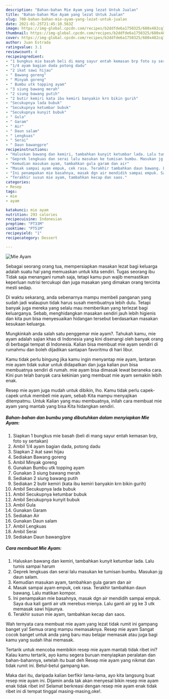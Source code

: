 ```yaml
---
description: "Bahan-bahan Mie Ayam yang lezat Untuk Jualan"
title: "Bahan-bahan Mie Ayam yang lezat Untuk Jualan"
slug: 700-bahan-bahan-mie-ayam-yang-lezat-untuk-jualan
date: 2021-01-25T21:45:10.563Z
image: https://img-global.cpcdn.com/recipes/b2ddfde6a1750325/680x482cq70/mie-ayam-foto-resep-utama.jpg
thumbnail: https://img-global.cpcdn.com/recipes/b2ddfde6a1750325/680x482cq70/mie-ayam-foto-resep-utama.jpg
cover: https://img-global.cpcdn.com/recipes/b2ddfde6a1750325/680x482cq70/mie-ayam-foto-resep-utama.jpg
author: Juan Estrada
ratingvalue: 3.1
reviewcount: 4
recipeingredient:
- "1 bungkus mie basah beli di mang sayur entah kemasan brp foto sy sertakan"
- "1/4 ayam bagian dada potong dadu"
- "2 ikat sawi hijau"
- " Bawang goreng"
- " Minyak goreng"
- " Bumbu utk topping ayam"
- "3 siung bawang merah"
- "2 siung bawang putih"
- "2 butir kemiri kata ibu kemiri banyakin krn bikin gurih"
- "Secukupnya lada bubuk"
- "Secukupnya ketumbar bubuk"
- "Secukupnya kunyit bubuk"
- " Gula"
- " Garam"
- " Air"
- " Daun salam"
- " Lengkuas"
- " Serai"
- " Daun bawangpre"
recipeinstructions:
- "Haluskan bawang dan kemiri, tambahkan kunyit ketumbar lada. Lalu tumis sampai harum"
- "Geprek lengkuas dan serai lalu masukan ke tumisan bumbu. Masukan jg daun salam."
- "Kemudian masukan ayam, tambahkan gula garam dan air"
- "Masak sampai ayam empuk, cek rasa. Terakhir tambahkan daun bawang. Lalu matikan kompor."
- "Ini penampakan mie basahnya, masak dgn air mendidih sampai empuk. Saya dua kali ganti air utk merebus mienya. Lalu ganti air yg ke 3 utk memasak sawi hijaunya."
- "Terakhir susun mie ayam, tambahkan kecap dan saos."
categories:
- Resep
tags:
- mie
- ayam

katakunci: mie ayam 
nutrition: 293 calories
recipecuisine: Indonesian
preptime: "PT33M"
cooktime: "PT51M"
recipeyield: "1"
recipecategory: Dessert

---
```



![Mie Ayam](https://img-global.cpcdn.com/recipes/b2ddfde6a1750325/680x482cq70/mie-ayam-foto-resep-utama.jpg)

Sebagai seorang orang tua, mempersiapkan masakan lezat bagi keluarga adalah suatu hal yang memuaskan untuk kita sendiri. Tugas seorang ibu Tidak saja menangani rumah saja, tetapi kamu pun wajib memastikan keperluan nutrisi tercukupi dan juga masakan yang dimakan orang tercinta mesti sedap.

Di waktu  sekarang, anda sebenarnya mampu membeli panganan yang sudah jadi walaupun tidak harus susah membuatnya lebih dulu. Tetapi banyak juga mereka yang selalu mau memberikan yang terlezat bagi keluarganya. Sebab, menghidangkan masakan sendiri jauh lebih higienis dan kita pun bisa menyesuaikan hidangan tersebut berdasarkan masakan kesukaan keluarga. 



Mungkinkah anda salah satu penggemar mie ayam?. Tahukah kamu, mie ayam adalah sajian khas di Indonesia yang kini disenangi oleh banyak orang di berbagai tempat di Indonesia. Kalian bisa membuat mie ayam sendiri di rumahmu dan boleh dijadikan santapan favoritmu di hari libur.

Kamu tidak perlu bingung jika kamu ingin menyantap mie ayam, lantaran mie ayam tidak sukar untuk didapatkan dan juga kalian pun bisa membuatnya sendiri di rumah. mie ayam bisa dimasak lewat beraneka cara. Kini pun telah banyak cara kekinian yang membuat mie ayam semakin lebih enak.

Resep mie ayam juga mudah untuk dibikin, lho. Kamu tidak perlu capek-capek untuk membeli mie ayam, sebab Kita mampu menyajikan ditempatmu. Untuk Kalian yang mau membuatnya, inilah cara membuat mie ayam yang mantab yang bisa Kita hidangkan sendiri.

<!--inarticleads1-->

##### Bahan-bahan dan bumbu yang dibutuhkan dalam menyiapkan Mie Ayam:

1. Siapkan 1 bungkus mie basah (beli di mang sayur entah kemasan brp, foto sy sertakan)
1. Ambil 1/4 ayam bagian dada, potong dadu
1. Siapkan 2 ikat sawi hijau
1. Sediakan  Bawang goreng
1. Ambil  Minyak goreng
1. Gunakan  Bumbu utk topping ayam
1. Gunakan 3 siung bawang merah
1. Sediakan 2 siung bawang putih
1. Sediakan 2 butir kemiri (kata ibu kemiri banyakin krn bikin gurih)
1. Ambil Secukupnya lada bubuk
1. Ambil Secukupnya ketumbar bubuk
1. Ambil Secukupnya kunyit bubuk
1. Ambil  Gula
1. Gunakan  Garam
1. Sediakan  Air
1. Gunakan  Daun salam
1. Ambil  Lengkuas
1. Ambil  Serai
1. Sediakan  Daun bawang/pre




<!--inarticleads2-->

##### Cara membuat Mie Ayam:

1. Haluskan bawang dan kemiri, tambahkan kunyit ketumbar lada. Lalu tumis sampai harum
1. Geprek lengkuas dan serai lalu masukan ke tumisan bumbu. Masukan jg daun salam.
1. Kemudian masukan ayam, tambahkan gula garam dan air
1. Masak sampai ayam empuk, cek rasa. Terakhir tambahkan daun bawang. Lalu matikan kompor.
1. Ini penampakan mie basahnya, masak dgn air mendidih sampai empuk. Saya dua kali ganti air utk merebus mienya. Lalu ganti air yg ke 3 utk memasak sawi hijaunya.
1. Terakhir susun mie ayam, tambahkan kecap dan saos.




Wah ternyata cara membuat mie ayam yang lezat tidak rumit ini gampang banget ya! Semua orang mampu memasaknya. Resep mie ayam Sangat cocok banget untuk anda yang baru mau belajar memasak atau juga bagi kamu yang sudah lihai memasak.

Tertarik untuk mencoba membikin resep mie ayam mantab tidak ribet ini? Kalau kamu tertarik, ayo kamu segera buruan menyiapkan peralatan dan bahan-bahannya, setelah itu buat deh Resep mie ayam yang nikmat dan tidak rumit ini. Betul-betul gampang kan. 

Maka dari itu, daripada kalian berfikir lama-lama, ayo kita langsung buat resep mie ayam ini. Dijamin anda tak akan menyesal bikin resep mie ayam enak tidak ribet ini! Selamat berkreasi dengan resep mie ayam enak tidak ribet ini di tempat tinggal masing-masing,oke!.

